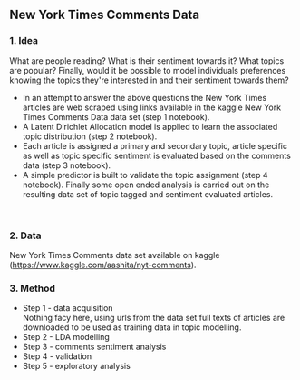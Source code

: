 ## New York Times Comments Data

### 1. Idea
What are people reading? What is their sentiment towards it? What topics are popular? Finally, would it be possible to model individuals preferences knowing the topics they're interested in and their sentiment towards them?
<br>
- In an attempt to answer the above questions the New York Times articles are web scraped using links available in the kaggle New York Times Comments Data data set (step 1 notebook). <br> 
- A Latent Dirichlet Allocation model is applied to learn the associated topic distribution (step 2 notebook). <br>
- Each article is assigned a primary and secondary topic, article specific as well as topic specific sentiment is evaluated based on the comments data (step 3 notebook). <br> 
- A simple predictor is built to validate the topic assignment (step 4 notebook). Finally some open ended analysis is carried out on the resulting data set of topic tagged and sentiment evaluated articles.
<br>

### 2. Data
New York Times Comments data set available on kaggle (https://www.kaggle.com/aashita/nyt-comments).
<br>
### 3. Method
 - Step 1 - data acquisition <br>
 Nothing facy here, using urls from the data set full texts of articles are downloaded to be used as training data in topic modelling.
 - Step 2 - LDA modelling 
 - Step 3 - comments sentiment analysis
 - Step 4 - validation
 - Step 5 - exploratory analysis

